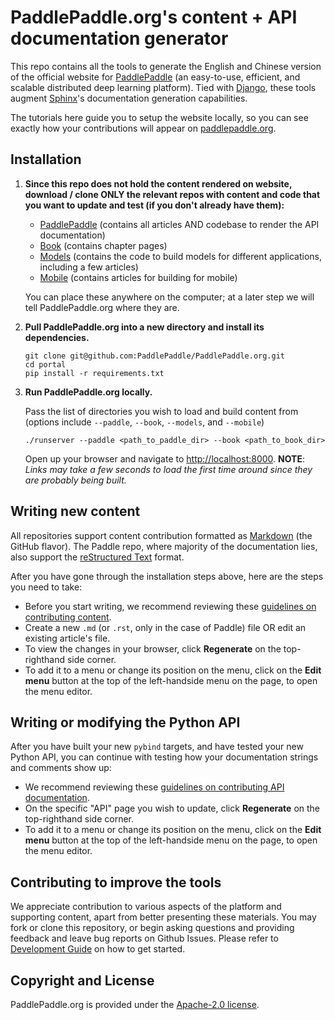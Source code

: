 # PaddlePaddle.org's content + API documentation generator

This repo contains all the tools to generate the English and Chinese version of the official website for [PaddlePaddle](https://github.com/PaddlePaddle/Paddle) (an easy-to-use, efficient, and scalable distributed deep learning platform). Tied with [Django](https://www.djangoproject.com/), these tools augment [Sphinx](http://www.sphinx-doc.org/en/master/)'s documentation generation capabilities.

The tutorials here guide you to setup the website locally, so you can see exactly how your contributions will appear on [paddlepaddle.org](http://paddlepaddle.org).


## Installation

1. **Since this repo does not hold the content rendered on website, download / clone ONLY the relevant repos with content and code that you want to update and test (if you don't already have them):**
   - [PaddlePaddle](https://github.com/PaddlePaddle/Paddle) (contains all articles AND codebase to render the API documentation)
   - [Book](https://github.com/PaddlePaddle/book) (contains chapter pages)
   - [Models](https://github.com/PaddlePaddle/models) (contains the code to build models for different applications, including a few articles)
   - [Mobile](https://github.com/PaddlePaddle/mobile) (contains articles for building for mobile)

   You can place these anywhere on the computer; at a later step we will tell PaddlePaddle.org where they are.


2. **Pull PaddlePaddle.org into a new directory and install its dependencies.**

    ```
    git clone git@github.com:PaddlePaddle/PaddlePaddle.org.git
    cd portal
    pip install -r requirements.txt
    ```

3. **Run PaddlePaddle.org locally.**

    Pass the list of directories you wish to load and build content from (options include `--paddle`, `--book`, `--models`, and `--mobile`)
    ```
    ./runserver --paddle <path_to_paddle_dir> --book <path_to_book_dir>
    ```

    Open up your browser and navigate to [http://localhost:8000](http://localhost:8000). **NOTE**: *Links may take a few seconds to load the first time around since they are probably being built.*


## Writing new content

All repositories support content contribution formatted as [Markdown](https://guides.github.com/features/mastering-markdown/) (the GitHub flavor). The Paddle repo, where majority of the documentation lies, also support the [reStructured Text](http://www.sphinx-doc.org/en/master/usage/restructuredtext/basics.html) format.

After you have gone through the installation steps above, here are the steps you need to take:

- Before you start writing, we recommend reviewing these [guidelines on contributing content]().
- Create a new `.md` (or `.rst`, only in the case of Paddle) file OR edit an existing article's file.
- To view the changes in your browser, click **Regenerate** on the top-righthand side corner.
- To add it to a menu or change its position on the menu, click on the **Edit menu** button at the top of the left-handside menu on the page, to open the menu editor.


## Writing or modifying the Python API

After you have built your new `pybind` targets, and have tested your new Python API, you can continue with testing how your documentation strings and comments show up:

- We recommend reviewing these [guidelines on contributing API documentation]().
- On the specific "API" page you wish to update, click **Regenerate** on the top-righthand side corner.
- To add it to a menu or change its position on the menu, click on the **Edit menu** button at the top of the left-handside menu on the page, to open the menu editor.



<!---
## Writing or modifying APIs

There are two kinds of API updates you can make: the Python API for users, and the list of available operators. Before you are ready to test how your documentation strings and comments show, we recommend reviewing these [guidelines on contributing API documentation]().


### Python API updates

- On the specific "API" page you wish to update, click **Regenerate** on the top-righthand side corner.
- To add it to a menu or change its position on the menu, click on the **Edit menu** button at the top of the left-handside menu on the page, to open the menu editor.


### Operators updates

If you have added or removed operators, or made changes to their "RDOC", after you build your new `pybind` targets, also build the `operators`
--->


## Contributing to improve the tools

We appreciate contribution to various aspects of the platform and supporting content, apart from better presenting these materials. You may fork or clone this repository, or begin asking questions and providing feedback and leave bug reports on Github Issues. Please refer to [Development Guide](DEVELOPING.md) on how to get started.


## Copyright and License

PaddlePaddle.org is provided under the [Apache-2.0 license](https://github.com/PaddlePaddle/Paddle/blob/develop/LICENSE).
